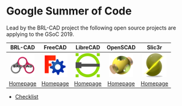 # Google Summer of Code

Lead by the BRL-CAD project the following open source projects are applying to the GSoC 2019.

| BRL-CAD | FreeCAD | LibreCAD | OpenSCAD | Slic3r |
|:-------:|:-------:|:--------:|:--------:|:------:|
| ![BRL-CAD Logo](assets/logos/brlcad_64.png) | ![FreeCAD Logo](assets/logos/freecad_64.png) | ![LibreCAD Logo](assets/logos/librecad_64.png) | ![OpenSCAD Logo](assets/logos/openscad_64.png) | ![Slic3r Logo](assets/logos/slic3r_64.png) |
| [Homepage](https://brlcad.org/) | [Homepage](https://www.freecadweb.org/) | [Homepage](https://librecad.org/) | [Homepage](https://www.openscad.org/) | [Homepage](https://slic3r.org/) |

* [Checklist](checklist.html)
